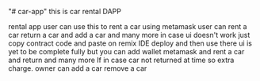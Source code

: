 "# car-app" 
this is  car rental DAPP 

 rental app user can use this to rent a car using metamask 
user can rent a car return a car and add a car and many more 
in case ui doesn't work just copy contract code and paste  on remix IDE deploy and then use there ui is yet to be complete fully but you can add wallet metamask and rent a car and return and many more 
If in case car not returned at time so extra charge.
owner can add a car remove a car 
